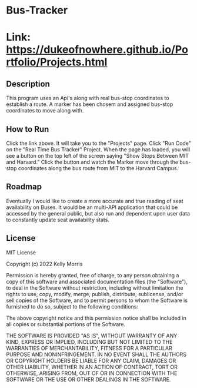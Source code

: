# Bus-Tracker

# Link: https://dukeofnowhere.github.io/Portfolio/Projects.html

## Description
This program uses an Api's along with real bus-stop coordinates to establish a route. A marker has been chosem and assigned bus-stop coordinates to move along with. 

## How to Run
Click the link above. It will take you to the "Projects" page. Click "Run Code" on the "Real Time Bus Tracker" Project. When the page has loaded, you will see a button on the top left of the screen saying "Show Stops Between MIT and Harvard." 
Click the button and watch the Marker move through the bus-stop coordinates along the bus route from MIT to the Harvard Campus. 

## Roadmap
Eventually I would like to create a more accurate and true reading of seat availability on Buses. It would be an multi-API application that could be accessed by the general public, but also run and dependent upon user data to constantly update seat availability stats. 
## License

MIT License

Copyright (c) 2022 Kelly Morris

Permission is hereby granted, free of charge, to any person obtaining a copy of this software and associated documentation files (the "Software"), to deal in the Software without restriction, including without limitation the rights to use, copy, modify, merge, publish, distribute, sublicense, and/or sell copies of the Software, and to permit persons to whom the Software is furnished to do so, subject to the following conditions:

The above copyright notice and this permission notice shall be included in all copies or substantial portions of the Software.

THE SOFTWARE IS PROVIDED "AS IS", WITHOUT WARRANTY OF ANY KIND, EXPRESS OR IMPLIED, INCLUDING BUT NOT LIMITED TO THE WARRANTIES OF MERCHANTABILITY, FITNESS FOR A PARTICULAR PURPOSE AND NONINFRINGEMENT. IN NO EVENT SHALL THE AUTHORS OR COPYRIGHT HOLDERS BE LIABLE FOR ANY CLAIM, DAMAGES OR OTHER LIABILITY, WHETHER IN AN ACTION OF CONTRACT, TORT OR OTHERWISE, ARISING FROM, OUT OF OR IN CONNECTION WITH THE SOFTWARE OR THE USE OR OTHER DEALINGS IN THE SOFTWARE.
